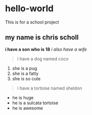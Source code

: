 # hello-world
This is for a school project
## my name is chris scholl
**i have a son who is 18**
*i also have a wife*
>i have a dog named coco
1. she is a pug
2. she is a fatty
3. she is so cute
>i have a tortoise named sheldon
- he is huge
- he is a sulcata tortoise
- he is awesome

